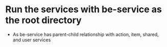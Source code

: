 # Run the services with be-service as the root directory
- As be-service has parent-child relationship with action, item, shared, and user services